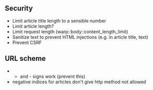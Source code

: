 ## Security

- Limit article title length to a sensible number
- Limit article length?
- Limit request length (warp::body::content_length_limit)
- Sanitize text to prevent HTML injections (e.g. in article title, text)
- Prevent CSRF

## URL scheme

- + and - signs work (prevent this)
- negative indices for articles don't give http method not allowed
